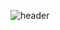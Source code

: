 ![header](https://capsule-render.vercel.app/api?type=Waving&reversal&true&color=gradient&customColorList=30&height=400&section=header&text=Hello%20World!&fontSize=100&desc=Limemun's%20Idea&descSize=30&descAlign=47&descAlignY=67&animation=fadeIn)
